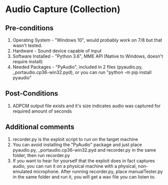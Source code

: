 # Audio Capture (Collection)

## Pre-conditions
1. Operating System - "Windows 10", would probably work on 7/8 but that wasn't tested.
1. Hardware - Sound device capable of input 
1. Software Installed - "Python 3.6", MME API (Native to Windows, doesn't require install)
1. Needed Packages - "PyAudio", included in 2 files (pyaudio.py, _portaudio.cp36-win32.pyd), or you can run "python -m pip install pyaudio"

## Post-Conditions
1. ADPCM output file exists and it's size indicates audio was captured for required amount of seconds

## Additional comments
1. recorder.py is the exploit script to run on the target machine
1. You can avoid installing the "PyAudio" package and just place pyaudio.py, _portaudio.cp36-win32.pyd and recorder.py in the same folder, then run recorder.py
1. If you want to hear for yourself that the exploit does in fact captures audio, you can run it on a physical machine with a physical, non-emulated microphone. After running recorder.py, place manualTester.py in the same folder and run it, you will get a wav file you can listen to.
